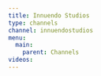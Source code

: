 ```yaml
---
title: Innuendo Studios
type: channels
channel: innuendostudios
menu:
  main:
    parent: Channels
videos:
---
```


